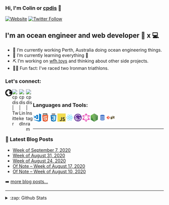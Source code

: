 ### Hi, I'm Colin or [cpdis][website] 👋

[![Website](https://img.shields.io/website?label=colindismuke.com&style=for-the-badge&url=https%3A%2F%2Fwww.colindismuke.com)](https://www.colindismuke.com)
[![Twitter Follow](https://img.shields.io/twitter/follow/cpdis?color=1DA1F2&logo=twitter&style=for-the-badge)](https://twitter.com/intent/follow?original_referer=https%3A%2F%2Fgithub.com%cpdis&screen_name=cpdis)

## I'm an ocean engineer and web developer 🌊 x 💻

- 🔭 I’m currently working Perth, Australia doing ocean engineering things.
- 🌱 I’m currently learning everything 🤣
- ⛏️ I’m working on [wfh.toys] and thinking about other side projects.
- 🏃‍♂️ Fun fact: I've raced two Ironman triathlons.

### Let's connect:

[<img align="left" alt="colindismuke.com" width="22px" src="https://raw.githubusercontent.com/iconic/open-iconic/master/svg/globe.svg" />][website]
[<img align="left" alt="cpdis | Twitter" width="22px" src="https://cdn.jsdelivr.net/npm/simple-icons@v3/icons/twitter.svg" />][twitter]
[<img align="left" alt="cpdis | LinkedIn" width="22px" src="https://cdn.jsdelivr.net/npm/simple-icons@v3/icons/linkedin.svg" />][linkedin]
[<img align="left" alt="cpdis | Instagram" width="22px" src="https://cdn.jsdelivr.net/npm/simple-icons@v3/icons/instagram.svg" />][instagram]

<br />

### Languages and Tools:

<img align="left" alt="Visual Studio Code" width="26px" src="https://raw.githubusercontent.com/github/explore/80688e429a7d4ef2fca1e82350fe8e3517d3494d/topics/visual-studio-code/visual-studio-code.png" />
<img align="left" alt="HTML5" width="26px" src="https://raw.githubusercontent.com/github/explore/80688e429a7d4ef2fca1e82350fe8e3517d3494d/topics/html/html.png" />
<img align="left" alt="CSS3" width="26px" src="https://raw.githubusercontent.com/github/explore/80688e429a7d4ef2fca1e82350fe8e3517d3494d/topics/css/css.png" />
<img align="left" alt="JavaScript" width="26px" src="https://raw.githubusercontent.com/github/explore/80688e429a7d4ef2fca1e82350fe8e3517d3494d/topics/javascript/javascript.png" />
<img align="left" alt="React" width="26px" src="https://raw.githubusercontent.com/github/explore/80688e429a7d4ef2fca1e82350fe8e3517d3494d/topics/react/react.png" />
<img align="left" alt="Gatsby" width="26px" src="https://raw.githubusercontent.com/github/explore/e94815998e4e0713912fed477a1f346ec04c3da2/topics/gatsby/gatsby.png" />
<img align="left" alt="GraphQL" width="26px" src="https://raw.githubusercontent.com/github/explore/80688e429a7d4ef2fca1e82350fe8e3517d3494d/topics/graphql/graphql.png" />
<img align="left" alt="Node.js" width="26px" src="https://raw.githubusercontent.com/github/explore/80688e429a7d4ef2fca1e82350fe8e3517d3494d/topics/nodejs/nodejs.png" />
<img align="left" alt="SQL" width="26px" src="https://raw.githubusercontent.com/github/explore/80688e429a7d4ef2fca1e82350fe8e3517d3494d/topics/sql/sql.png" />
<img align="left" alt="Git" width="26px" src="https://raw.githubusercontent.com/github/explore/80688e429a7d4ef2fca1e82350fe8e3517d3494d/topics/git/git.png" />

<br />
<br />

---

### 📕 Latest Blog Posts

<!-- BLOG-POST-LIST:START -->
- [Week of September 7, 2020](https://www.colindismuke.com/week-of-september-7-2020/)
- [Week of August 31, 2020](https://www.colindismuke.com/week-of-august-31-2020/)
- [Week of August 24, 2020](https://www.colindismuke.com/week-of-august-24-2020/)
- [Of Note – Week of August 17, 2020](https://www.colindismuke.com/of-note-week-of-august-17-2020/)
- [Of Note – Week of August 10, 2020](https://www.colindismuke.com/of-note-week-of-august-10-2020/)
<!-- BLOG-POST-LIST:END -->

➡️ [more blog posts...](https://www.colindismuke.com)

---

<details>
    <summary>:zap: Github Stats</summary>

  <img align="left" alt="cpdis's Github Stats" src="https://github-readme-stats.vercel.app/api?username=cpdis&show_icons=true&hide_border=true&count_private=true" />
  
<!--START_SECTION:activity-->
<!--END_SECTION:activity-->
</details>

[website]: https://www.colindismuke.com
[twitter]: https://twitter.com/cpdis
[instagram]: https://instagram.com/cpdis
[linkedin]: https://www.linkedin.com/in/colindismuke
[wfh.toys]: https://wfh.toys
